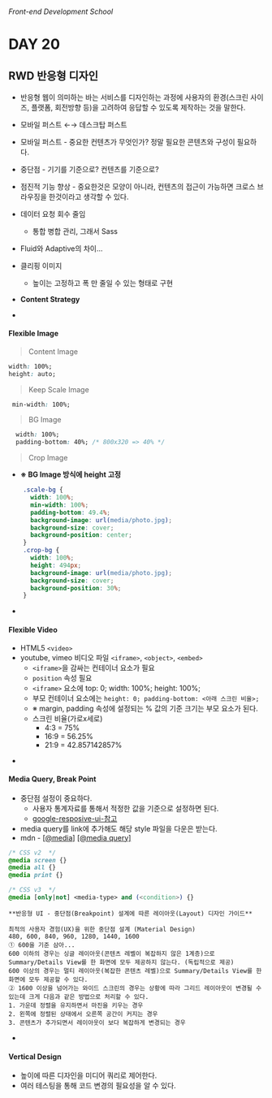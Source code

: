 ###### Front-end Development School

# DAY 20

## RWD 반응형 디자인

* 반응형 웹이 의미하는 바는 서비스를 디자인하는 과정에 사용자의 환경(스크린 사이즈, 플랫폼, 회전방향 등)을 고려하여 응답할 수 있도록 제작하는 것을 말한다.
* 모바일 퍼스트 ←→ 데스크탑 퍼스트
* 모바일 퍼스트 - 중요한 컨텐츠가 무엇인가? 정말 필요한 콘텐츠와 구성이 필요하다.
* 중단점 - 기기를 기준으로? 컨텐츠를 기준으로?
* 점진적 기능 향상 - 중요한것은 모양이 아니라, 컨텐츠의 접근이 가능하면 크로스 브라우징을 한것이라고 생각할 수 있다. 

* 데이터 요청 회수 줄임
  * 통합 병합 관리, 그래서 Sass

* Fluid와 Adaptive의 차이...

* 클리핑 이미지
   * 높이는 고정하고 폭 만 줄일 수 있는 형태로 구현

* **Content Strategy**

-

#### Flexible Image 
> Content Image

```css
width: 100%;
height: auto;
```

> Keep Scale Image

```css
 min-width: 100%;
```

> BG Image

```css
  width: 100%;
  padding-bottom: 40%; /* 800x320 => 40% */
```

> Crop Image 

  * **※ BG Image 방식에 height 고정**
```css
    .scale-bg {
      width: 100%;
      min-width: 100%;
      padding-bottom: 49.4%;
      background-image: url(media/photo.jpg);
      background-size: cover;
      background-position: center;
    }
    .crop-bg {
      width: 100%;
      height: 494px;
      background-image: url(media/photo.jpg);
      background-size: cover;
      background-position: 30%;
    }
```

-

#### Flexible Video
* HTML5 `<video>`
* youtube, vimeo 비디오 파일 `<iframe>`, `<object>`, `<embed>`
  * `<iframe>`을 감싸는 컨테이너 요소가 필요
  * `position` 속성 필요
  * `<iframe>` 요소에 top: 0; width: 100%; height: 100%;
  * 부모 컨테이너 요소에는 `height: 0; padding-bottom: <아래 스크린 비율>;`
  * ※ margin, padding 속성에 설정되는 % 값의 기준 크기는 부모 요소가 된다.
  * 스크린 비율(가로x세로)
    * 4:3  = 75%
    * 16:9 = 56.25%
    * 21:9 = 42.857142857%


-

#### Media Query, Break Point
* 중단점 설정이 중요하다.
  * 사용자 통계자료를 통해서 적정한 값을 기준으로 설정하면 된다. 
  * [google-resposive-ui-참고](https://material.google.com/layout/responsive-ui.html)
* media query를 link에 추가해도 해당 style 파일을 다운은 받는다. 
* mdn - [[@media]](https://developer.mozilla.org/en-US/docs/Web/CSS/@media)
[[@media query]](https://developer.mozilla.org/ko/docs/Web/Guide/CSS/Media_queries)

```css
/* CSS v2  */
@media screen {}
@media all {}
@media print {}

/* CSS v3  */
@media [only|not] <media-type> and (<condition>) {}
```


```
**반응형 UI - 중단점(Breakpoint) 설계에 따른 레이아웃(Layout) 디자인 가이드**

최적의 사용자 경험(UX)을 위한 중단점 설계 (Material Design)
480, 600, 840, 960, 1280, 1440, 1600
① 600을 기준 삼아...
600 이하의 경우는 싱글 레이아웃(콘텐츠 레벨이 복잡하지 않은 1계층)으로 Summary/Details View를 한 화면에 모두 제공하지 않는다. (독립적으로 제공)
600 이상의 경우는 멀티 레이아웃(복잡한 콘텐츠 레벨)으로 Summary/Details View를 한 화면에 모두 제공할 수 있다.
② 1600 이상을 넘어가는 와이드 스크린의 경우는 상황에 따라 그리드 레이아웃이 변경될 수 있는데 크게 다음과 같은 방법으로 처리할 수 있다.
1. 가운데 정렬을 유지하면서 마진을 키우는 경우
2. 왼쪽에 정렬된 상태에서 오른쪽 공간이 커지는 경우
3. 콘텐츠가 추가되면서 레이아웃이 보다 복잡하게 변경되는 경우
```

-

#### Vertical Design
* 높이에 따른 디자인을 미디어 쿼리로 제어한다.
* 여러 테스팅을 통해 코드 변경의 필요성을 알 수 있다.


